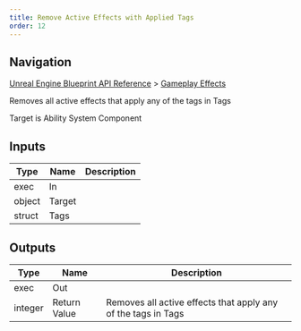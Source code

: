 ```yaml
---
title: Remove Active Effects with Applied Tags
order: 12
---
```

## Navigation

[Unreal Engine Blueprint API Reference](https://dev.epicgames.com/documentation/en-us/unreal-engine/BlueprintAPI) > [Gameplay Effects](https://dev.epicgames.com/documentation/en-us/unreal-engine/BlueprintAPI/GameplayEffects)

Removes all active effects that apply any of the tags in Tags

Target is Ability System Component

## Inputs

| Type | Name | Description |
| --- | --- | --- |
| exec | In |  |
| object | Target |  |
| struct | Tags |  |

## Outputs

| Type | Name | Description |
| --- | --- | --- |
| exec | Out |  |
| integer | Return Value | Removes all active effects that apply any of the tags in Tags |
